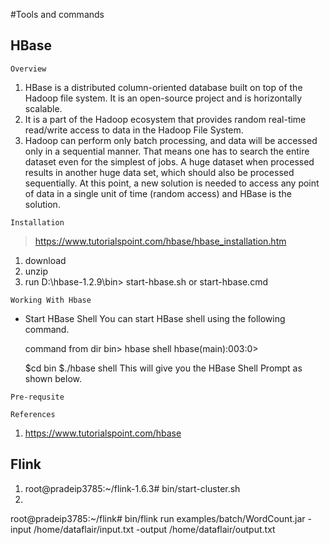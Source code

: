 #Tools and commands





## HBase

``Overview``

1. HBase is a distributed column-oriented database built on top of the Hadoop file system. It is an open-source project and is horizontally scalable.
2. It is a part of the Hadoop ecosystem that provides random real-time read/write access to data in the Hadoop File System.
3. Hadoop can perform only batch processing, and data will be accessed only in a sequential manner. That means one has to search  the entire dataset even for the simplest of jobs. A huge dataset when processed results in another huge data set, which should also be processed sequentially. At this point, a new solution is needed to access any point of data in a single unit of time (random access) and HBase is the solution.

``Installation``

> https://www.tutorialspoint.com/hbase/hbase_installation.htm

1. download
2. unzip
3. run D:\hbase-1.2.9\bin> start-hbase.sh or start-hbase.cmd

``Working With Hbase``

- Start HBase Shell 
  You can start HBase shell using the following command.

  command from dir bin> hbase shell
  hbase(main):003:0>

  $cd bin
  $./hbase shell
  This will give you the HBase Shell Prompt as shown below.


``Pre-requsite``





``References``

1. https://www.tutorialspoint.com/hbase




## Flink


1. root@pradeip3785:~/flink-1.6.3# bin/start-cluster.sh
2. 


root@pradeip3785:~/flink# bin/flink run examples/batch/WordCount.jar -input /home/dataflair/input.txt -output /home/dataflair/output.txt
